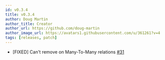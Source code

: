 ```yaml
---
id: v0.3.4
title: v0.3.4
author: Doug Martin
author_title: Creator
author_url: https://github.com/doug-martin
author_image_url: https://avatars1.githubusercontent.com/u/361261?v=4
tags: [releases, patch]
---
```


* [FIXED] Can't remove on Many-To-Many relations [#31](https://github.com/doug-martin/nestjs-query/issues/31)

